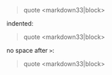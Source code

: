 > quote <markdown33|block>

indented:
   > quote <markdown33|block>

no space after `>`:
>quote <markdown33|block>